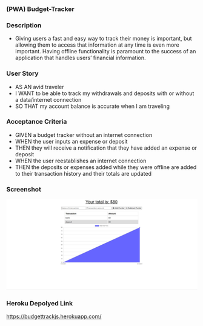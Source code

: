 
### (PWA) Budget-Tracker

### Description

- Giving users a fast and easy way to track their money is important, but allowing them to access that information at any time is even more important. Having offline functionality is paramount to the success of an application that handles users’ financial information.

### User Story
- AS AN avid traveler
- I WANT to be able to track my withdrawals and deposits with or without a data/internet connection
- SO THAT my account balance is accurate when I am traveling 

### Acceptance Criteria
- GIVEN a budget tracker without an internet connection
- WHEN the user inputs an expense or deposit
- THEN they will receive a notification that they have added an expense or deposit
- WHEN the user reestablishes an internet connection
- THEN the deposits or expenses added while they were offline are added to their transaction history and their totals are updated

### Screenshot
![](https://github.com/jhwang2525/budget-tracker/blob/main/models/budget.JPG?raw=true)

### Heroku Depolyed Link
https://budgettrackjs.herokuapp.com/
